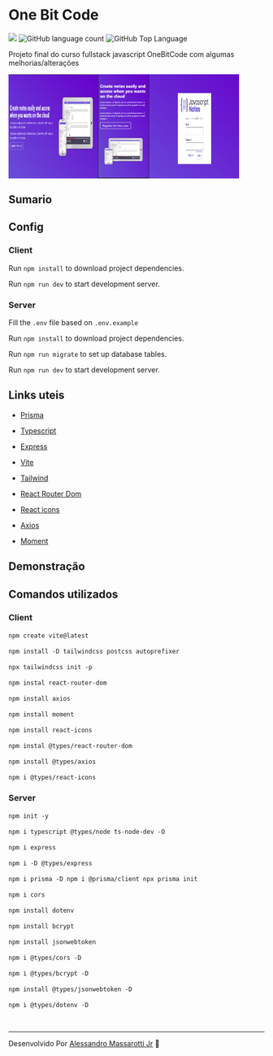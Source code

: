 # One Bit Code

<p>
  <img src="https://img.shields.io/badge/made%20by-Alessandro%20Massarotti%20Jr-624fd2?style=flat-square">
  <img alt="GitHub language count" src="https://img.shields.io/github/languages/count/alessandro-massarotti-Jr/OneBitCode-EverNote?color=624fd2&style=flat-square">
  <img alt="GitHub Top Language" src="https://img.shields.io/github/languages/top/alessandro-massarotti-Jr/OneBitCode-EverNote?color=624fd2&style=flat-square">
</p>


Projeto final do curso fullstack javascript OneBitCode com algumas melhorias/alterações

<div style="display:flex;" align="center">
  <img width="35%" src="/images/jsNotes.png" alt="jsNotes">
  <img width="20%" src="/images/jsNotesMobile.png" alt="jsNotesMobile">
  <img width="35%" src="/images/jsNotesLoginForm.png" alt="jsNotesLoginForm">
</div>

## Sumario

## Config

### Client

Run `npm install` to download project dependencies.

Run `npm run dev` to start development server.

### Server

Fill the `.env` file based on `.env.example`

Run `npm install` to download project dependencies.

Run `npm run migrate` to set up database tables.

Run `npm run dev` to start development server.

## Links uteis

- [Prisma](https://www.prisma.io/docs/reference)

- [Typescript](https://www.typescriptlang.org/docs/handbook/intro.html)

- [Express](https://expressjs.com/pt-br/)

- [Vite](https://vitejs.dev/)

- [Tailwind](https://tailwindcss.com/docs/installation)

- [React Router Dom](https://reactrouter.com/)

- [React icons](https://react-icons.github.io/react-icons/)

- [Axios](https://axios-http.com/ptbr/docs/intro)

- [Moment](https://momentjs.com/)
## Demonstração

## Comandos utilizados

### Client

`npm create vite@latest`

`npm install -D tailwindcss postcss autoprefixer`

`npx tailwindcss init -p`

`npm instal react-router-dom`

`npm install axios`

`npm install moment`

`npm install react-icons`

`npm instal @types/react-router-dom`

`npm install @types/axios`

`npm i @types/react-icons`

### Server

`npm init -y`

`npm i typescript @types/node ts-node-dev -O`

`npm i express`

`npm i -D @types/express`

`npm i prisma -D npm i @prisma/client npx prisma init`

`npm i cors`

`npm install dotenv`

`npm install bcrypt`

`npm install jsonwebtoken`

`npm i @types/cors -D`

`npm i @types/bcrypt -D`

`npm install @types/jsonwebtoken -D`

`npm i @types/dotenv -D`

<br>

---

Desenvolvido Por [Alessandro Massarotti Jr](https://github.com/alessandro-massarotti-jr) 🤖

